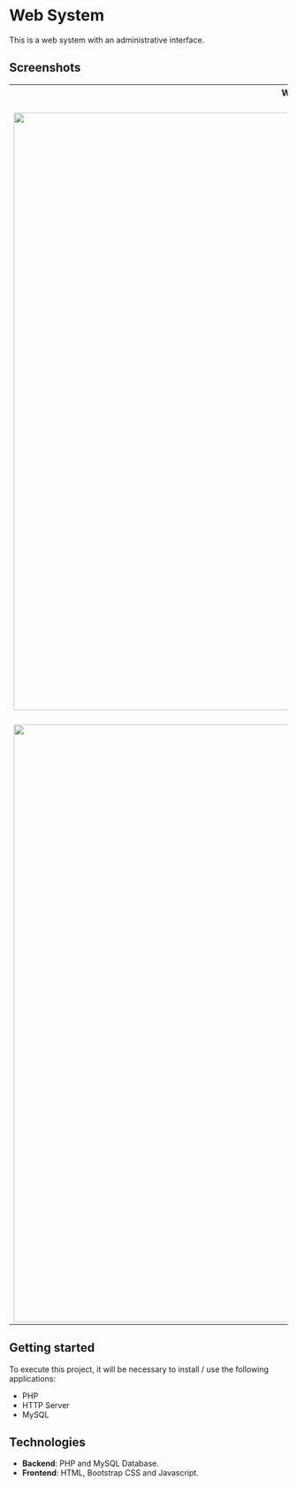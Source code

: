 # Web System
This is a web system with an administrative interface.

## Screenshots
<table>
	<tr>
		<th width="100%">
			Web Interface<br>
		</th>
	</tr>
	<tr>
		<td>
      <br>
			<img width="1080" src="">
		</td>   
	</tr>
  <tr>
   <td>
      <br>
			<img width="1080" src="">
		</td>   
  </tr>   
</table>

## Getting started
To execute this project, it will be necessary to install / use the following applications:
* PHP
* HTTP Server
* MySQL

## Technologies
* **Backend**: PHP and MySQL Database.
* **Frontend**: HTML, Bootstrap CSS and Javascript.
